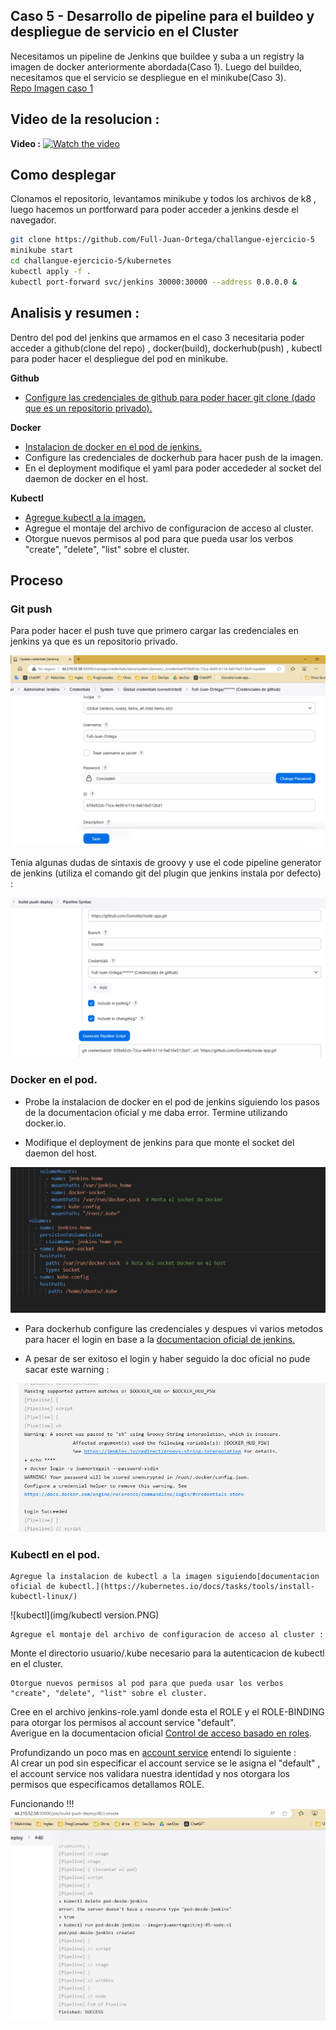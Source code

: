 ## Caso 5 - Desarrollo de pipeline para el buildeo y despliegue de servicio en el Cluster
Necesitamos un pipeline de Jenkins que buildee y suba a un registry la imagen de docker anteriormente abordada(Caso 1). Luego del buildeo, necesitamos que el servicio se despliegue en el minikube(Caso 3).  
[Repo Imagen caso 1](https://github.com/Gonveliz/node-app/blob/master/Dockerfile)

## Video de la resolucion : 

**Video :**
[![Watch the video](https://cdn.loom.com/sessions/thumbnails/c6d096241c734a60867ed775765e542a-59e25a5451e9f26a-full-play.gif)](https://www.loom.com/share/c6d096241c734a60867ed775765e542a?sid=0f5c9dc4-8e5b-46e5-87ae-dff192e2d81b)

## Como desplegar

Clonamos el repositorio, levantamos minikube y todos los archivos de k8 , luego hacemos un portforward para poder acceder a jenkins desde el navegador.  

```bash
git clone https://github.com/Full-Juan-Ortega/challangue-ejercicio-5
minikube start
cd challangue-ejercicio-5/kubernetes
kubectl apply -f .
kubectl port-forward svc/jenkins 30000:30000 --address 0.0.0.0 &
```


## Analisis y resumen :

Dentro del pod del jenkins que armamos en el caso 3 necesitaria poder acceder a github(clone del repo) , docker(build), dockerhub(push) ,  kubectl para poder hacer el despliegue del pod en minikube.

**Github**

* [Configure las credenciales de github para poder hacer git clone (dado que es un repositorio privado). ](#git-push)

**Docker**

* [Instalacion de docker en el pod de jenkins.](#docker-en-el-pod)
* Configure las credenciales de dockerhub para hacer push de la imagen.  
* En el deployment modifique el yaml para poder accededer al socket del daemon de docker en el host. 

**Kubectl**

* [Agregue kubectl a la imagen.](#kubectl-en-el-pod)
* Agregue el montaje del archivo de configuracion de acceso al cluster.
* Otorgue nuevos permisos al pod para que pueda usar los verbos "create", "delete", "list" sobre el cluster.


## Proceso

### Git push

Para poder hacer el push tuve que primero cargar las credenciales en jenkins ya que es un repositorio privado.

![git credentials](img/01-git-credentials.PNG)

Tenia algunas dudas de sintaxis de groovy y use el code pipeline generator de jenkins (utiliza el comando git del plugin que jenkins instala por defecto) :

![code pipeline generator](img/02-pipeline-generator.PNG)


### Docker en el pod.

* Probe la instalacion de docker en el pod de jenkins siguiendo los pasos de la documentacion oficial y me daba error. Termine utilizando docker.io.

* Modifique el deployment de jenkins para que monte el socket del daemon del host.

![montajes](img/montajes.PNG)

* Para dockerhub configure las credenciales y despues vi varios metodos para hacer el login en base a la [documentacion oficial de jenkins.](https://www.jenkins.io/doc/book/pipeline/jenkinsfile/#handling-credentials)  

* A pesar de ser exitoso el login y haber seguido la doc oficial no pude sacar este warning : 

![docker warning](img/docker-warning-not-resolve.PNG)


### Kubectl en el pod.

    Agregue la instalacion de kubectl a la imagen siguiendo[documentacion oficial de kubectl.](https://kubernetes.io/docs/tasks/tools/install-kubectl-linux/)

![kubectl](img/kubectl version.PNG)

    Agregue el montaje del archivo de configuracion de acceso al cluster : 


Monte el directorio usuario/.kube necesario para la autenticacion de kubectl en el cluster.

    Otorgue nuevos permisos al pod para que pueda usar los verbos "create", "delete", "list" sobre el cluster.

Cree en el archivo jenkins-role.yaml donde esta el ROLE y el ROLE-BINDING para otorgar los permisos al account service "default".  
Averigue en la documentacion oficial [Control de acceso basado en roles](https://kubernetes.io/docs/reference/access-authn-authz/rbac/).  

Profundizando un poco mas en [account service](https://kubernetes.io/docs/concepts/security/service-accounts/) entendi lo siguiente :  
Al crear un pod sin especificar el account service se le asigna el "default" , el account service nos validara nuestra identidad y nos otorgara los permisos que especificamos detallamos ROLE.  

Funcionando !!!
![final](img/job-success.PNG)





